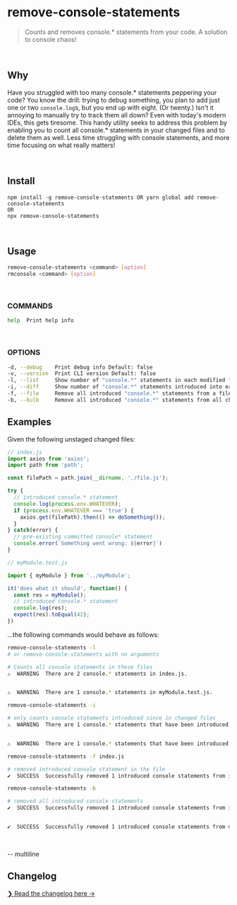 # remove-console-statements

> Counts and removes console.* statements from your code. A solution to console chaos!

<br />

## Why

Have you struggled with too many console.\* statements peppering your code? You know the drill: trying to debug something, you plan to add just one or two `console.log`s, but you end up with eight. (Or twenty.) Isn't it annoying to manually try to track them all down? Even with today's modern IDEs, this gets tiresome. This handy utility seeks to address this problem by enabling you to count all console.\* statements in your changed files and to delete them as well. Less time struggling with console statements, and more time focusing on what really matters!

<br />

## Install

```
npm install -g remove-console-statements OR yarn global add remove-console-statements
OR
npx remove-console-statements
```

<br />

## Usage

```sh
remove-console-statements <command> [option]
rmconsole <command> [option]
```

<br />

### COMMANDS

```sh
help  Print help info
```

<br />

### OPTIONS

```sh
-d, --debug    Print debug info Default: false
-v, --version  Print CLI version Default: false
-l, --list     Show number of "console.*" statements in each modified file. Files need to be tracked to be counted. Default: false
-i, --diff     Show number of "console.*" statements introduced into each modified file since the last commit. Looks at unstaged changes. Files need to be tracked to be counted. Default: false
-f, --file     Remove all introduced "console.*" statements from a file specified. Must enter a valid file path. Default: false
-b, --bulk     Remove all introduced "console.*" statements from all changed files. Files need to be tracked to be counted. Default: false
```

## Examples
Given the following unstaged changed files:
```js
// index.js
import axios from 'axios';
import path from 'path';

const filePath = path.join(__dirname, './file.js');

try {
  // introduced console.* statement
  console.log(process.env.WHATEVER);
  if (process.env.WHATEVER === 'true') {
    axios.get(filePath).then(() => doSomething());
  }
} catch(error) {
  // pre-existing committed console* statement
  console.error(`Something went wrong: ${error}`)
}
```

```js
// myModule.test.js

import { myModule } from '../myModule';

it('does what it should', function() {
  const res = myModule();
  // introduced console.* statement
  console.log(res);
  expect(res).toEqual(42);
})
```

...the following commands would behave as follows:

```sh
remove-console-statements -l
# or remove-console-statements with no arguments

# Counts all console statements in these files
⚠  WARNING  There are 2 console.* statements in index.js.


⚠  WARNING  There are 1 console.* statements in myModule.test.js.

```

```sh
remove-console-statements -i

# only counts console statements introduced since in changed files
⚠  WARNING  There are 1 console.* statements that have been introduced in index.js.


⚠  WARNING  There are 1 console.* statements that have been introduced in myModule.test.js.

```

```sh
remove-console-statements -f index.js

# removed introduced console statement in the file
✔  SUCCESS  Successfully removed 1 introduced console statements from index.js
```

```sh
remove-console-statements -b

# removed all introduced console statements
✔  SUCCESS  Successfully removed 1 introduced console statements from index.js


✔  SUCCESS  Successfully removed 1 introduced console statements from myModule.test.js
```


<br />


-- multiline
## Changelog

[❯ Read the changelog here →](CHANGELOG.md)
